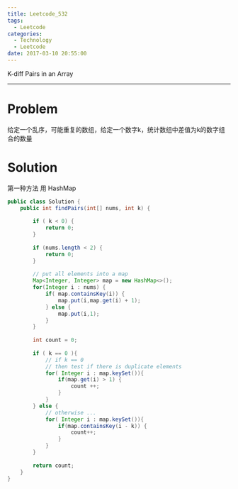 ```yaml
---
title: Leetcode_532
tags:
  - Leetcode
categories:
  - Technology
  - Leetcode
date: 2017-03-10 20:55:00
---
```

K-diff Pairs in an Array

<!-- more -->

***

# Problem
给定一个乱序，可能重复的数组，给定一个数字k，统计数组中差值为k的数字组合的数量

# Solution 
第一种方法 用 HashMap
``` java
public class Solution {
	public int findPairs(int[] nums, int k) {
		
		if ( k < 0) {
			return 0;
		}
		
		if (nums.length < 2) {
			return 0;
		}
		
		// put all elements into a map
		Map<Integer, Integer> map = new HashMap<>();
		for(Integer i : nums) {
			if( map.containsKey(i)) {
				map.put(i,map.get(i) + 1);
			} else {
				map.put(i,1);
			}	
		}
		
		int count = 0;
		
		if ( k == 0 ){
			// if k == 0
			// then test if there is duplicate elements
			for( Integer i : map.keySet()){
				if(map.get(i) > 1) {
					count ++;
				}
			} 
		} else {
			// otherwise ...
			for( Integer i : map.keySet()){
				if(map.containsKey(i - k)) {
					count++;
				}
			}
		}
		
		return count;
	}
}
```


